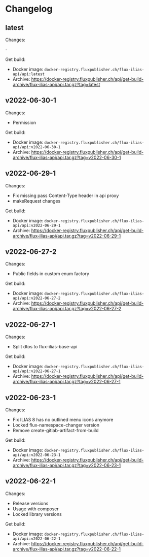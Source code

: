 # Changelog

## latest

Changes:

\-

Get build:

- Docker image: `docker-registry.fluxpublisher.ch/flux-ilias-api/api:latest`
- Archive: https://docker-registry.fluxpublisher.ch/api/get-build-archive/flux-ilias-api/api.tar.gz?tag=latest

## v2022-06-30-1

Changes:

- Permission

Get build:

- Docker image: `docker-registry.fluxpublisher.ch/flux-ilias-api/api:v2022-06-30-1`
- Archive: https://docker-registry.fluxpublisher.ch/api/get-build-archive/flux-ilias-api/api.tar.gz?tag=v2022-06-30-1

## v2022-06-29-1

Changes:

- Fix missing pass Content-Type header in api proxy
- makeRequest changes

Get build:

- Docker image: `docker-registry.fluxpublisher.ch/flux-ilias-api/api:v2022-06-29-1`
- Archive: https://docker-registry.fluxpublisher.ch/api/get-build-archive/flux-ilias-api/api.tar.gz?tag=v2022-06-29-1

## v2022-06-27-2

Changes:

- Public fields in custom enum factory

Get build:

- Docker image: `docker-registry.fluxpublisher.ch/flux-ilias-api/api:v2022-06-27-2`
- Archive: https://docker-registry.fluxpublisher.ch/api/get-build-archive/flux-ilias-api/api.tar.gz?tag=v2022-06-27-2

## v2022-06-27-1

Changes:

- Split dtos to flux-ilias-base-api

Get build:

- Docker image: `docker-registry.fluxpublisher.ch/flux-ilias-api/api:v2022-06-27-1`
- Archive: https://docker-registry.fluxpublisher.ch/api/get-build-archive/flux-ilias-api/api.tar.gz?tag=v2022-06-27-1

## v2022-06-23-1

Changes:

- Fix ILIAS 8 has no outlined menu icons anymore
- Locked flux-namespace-changer version
- Remove create-gitlab-artifact-from-build

Get build:

- Docker image: `docker-registry.fluxpublisher.ch/flux-ilias-api/api:v2022-06-23-1`
- Archive: https://docker-registry.fluxpublisher.ch/api/get-build-archive/flux-ilias-api/api.tar.gz?tag=v2022-06-23-1

## v2022-06-22-1

Changes:

- Release versions
- Usage with composer
- Locked library versions

Get build:

- Docker image: `docker-registry.fluxpublisher.ch/flux-ilias-api/api:v2022-06-22-1`
- Archive: https://docker-registry.fluxpublisher.ch/api/get-build-archive/flux-ilias-api/api.tar.gz?tag=v2022-06-22-1

